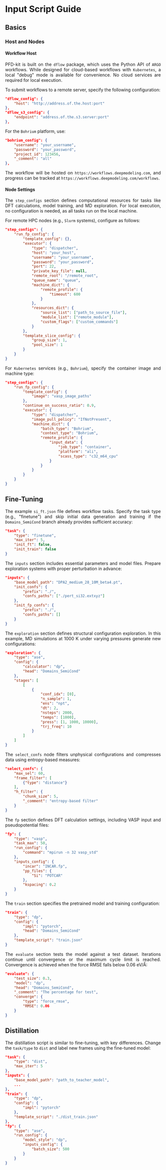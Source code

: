 # Input Script Guide

<style>
  p {
    text-align: justify;
  }
</style>

## Basics
### Host and Nodes
#### Workflow Host
PFD-kit is built on the `dflow` package, which uses the Python API of `ARGO` workflows. While designed for cloud-based workflows with `Kubernetes`, a local "debug" mode is available for convenience. No cloud services are required for local execution.

To submit workflows to a remote server, specify the following configuration:

```json
"dflow_config": {
    "host": "http://address.of.the.host:port"
},
"dflow_s3_config": {
    "endpoint": "address.of.the.s3.server:port"
},
```
For the `Bohrium` platform, use:

```json
"bohrium_config": {
    "username": "your_username",
    "password": "your_password",
    "project_id": 123456,
    "_comment": "all"
},
```
The workflow will be hosted on `https://workflows.deepmodeling.com`, and progress can be tracked at `https://workflows.deepmodeling.com/workflows`.

#### Node Settings
The `step_configs` section defines computational resources for tasks like DFT calculations, model training, and MD exploration. For local execution, no configuration is needed, as all tasks run on the local machine.

For remote HPC nodes (e.g., `Slurm` systems), configure as follows:

```json
"step_configs": {
    "run_fp_config": {
        "template_config": {},
        "executor": {
            "type": "dispatcher",
            "host": "your_host",
            "username": "your_username",
            "password": "your_password",
            "port": 22,
            "private_key_file": null,
            "remote_root": "/remote_root",
            "queue_name": "queue",
            "machine_dict": {
                "remote_profile": {
                    "timeout": 600
                }
            },
            "resources_dict": {
                "source_list": ["path_to_source_file"],
                "module_list": ["remote_module"],
                "custom_flags": ["custom_commands"]
            }
        },
        "template_slice_config": {
            "group_size": 1,
            "pool_size": 1
        }
    }
}
```
For `Kubernetes` services (e.g., `Bohrium`), specify the container image and machine type:

```json
"step_configs": {
    "run_fp_config": {
        "template_config": {
            "image": "vasp_image_paths"
        },
        "continue_on_success_ratio": 0.9,
        "executor": {
            "type": "dispatcher",
            "image_pull_policy": "IfNotPresent",
            "machine_dict": {
                "batch_type": "Bohrium",
                "context_type": "Bohrium",
                "remote_profile": {
                    "input_data": {
                        "job_type": "container",
                        "platform": "ali",
                        "scass_type": "c32_m64_cpu"
                    }
                }
            }
        }
    }
}
```

## Fine-Tuning
The example `si_ft.json` file defines workflow tasks. Specify the task type (e.g., "finetune") and skip initial data generation and training if the `Domains_SemiCond` branch already provides sufficient accuracy:

```json
"task": {
    "type": "finetune",
    "max_iter": 5,
    "init_ft": false,
    "init_train": false
}
```
The `inputs` section includes essential parameters and model files. Prepare exploration systems with proper perturbation in advance:

```json
"inputs": {
    "base_model_path": "DPA2_medium_28_10M_beta4.pt",
    "init_confs": {
        "prefix": "./",
        "confs_paths": ["./pert_si32.extxyz"]
    },
    "init_fp_confs": {
        "prefix": "./",
        "confs_paths": []
    }
}
```
The `exploration` section defines structural configuration exploration. In this example, MD simulations at 1000 K under varying pressures generate new configurations:

```json
"exploration": {
    "type": "ase",
    "config": {
        "calculator": "dp",
        "head": "Domains_SemiCond"
    },
    "stages": [
        [
            {
                "conf_idx": [0],
                "n_sample": 1,
                "ens": "npt",
                "dt": 2,
                "nsteps": 2000,
                "temps": [1000],
                "press": [1, 1000, 10000],
                "trj_freq": 10
            }
        ]
    ]
}
```
The `select_confs` node filters unphysical configurations and compresses data using entropy-based measures:

```json
"select_confs": {
    "max_sel": 60,
    "frame_filter": [
        {"type": "distance"}
    ],
    "h_filter": {
        "chunk_size": 5,
        "_comment": "entropy-based filter"
    }
}
```
The `fp` section defines DFT calculation settings, including VASP input and pseudopotential files:

```json
"fp": {
    "type": "vasp",
    "task_max": 50,
    "run_config": {
        "command": "mpirun -n 32 vasp_std"
    },
    "inputs_config": {
        "incar": "INCAR.fp",
        "pp_files": {
            "Si": "POTCAR"
        },
        "kspacing": 0.2
    }
}
```
The `train` section specifies the pretrained model and training configuration:

```json
"train": {
    "type": "dp",
    "config": {
        "impl": "pytorch",
        "head": "Domains_SemiCond"
    },
    "template_script": "train.json"
}
```
The `evaluate` section tests the model against a test dataset. Iterations continue until convergence or the maximum cycle limit is reached. Convergence is achieved when the force RMSE falls below 0.06 eV/Å:

```json
"evaluate": {
    "test_size": 0.3,
    "model": "dp",
    "head": "Domains_SemiCond",
    "_comment": "The percentage for test",
    "converge": {
        "type": "force_rmse",
        "RMSE": 0.06
    }
}
```

## Distillation
The distillation script is similar to fine-tuning, with key differences. Change the `task/type` to `dist` and label new frames using the fine-tuned model:

```json
"task": {
    "type": "dist",
    "max_iter": 5
},
"inputs": {
    "base_model_path": "path_to_teacher_model",
    ...
},
"train": {
    "type": "dp",
    "config": {
        "impl": "pytorch"
    },
    "template_script": "./dist_train.json"
},
"fp": {
    "type": "ase",
    "run_config": {
        "model_style": "dp",
        "inputs_config": {
            "batch_size": 500
        }
    }
}
```
